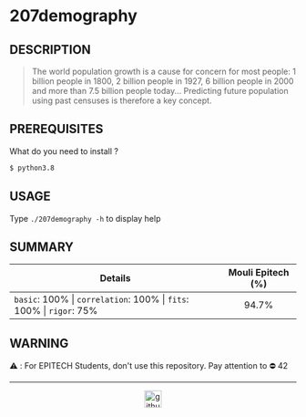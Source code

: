 # 207demography

## DESCRIPTION

> The world population growth is a cause for concern for most people: 1 billion people in 1800, 2 billion people in 1927, 6 billion people in 2000 and more than 7.5 billion people today... Predicting future population
using past censuses is therefore a key concept.

## PREREQUISITES
What do you need to install ?
```bash
$ python3.8
```

## USAGE
Type `./207demography -h` to display help

## SUMMARY

| Details      | Mouli Epitech (%) |
| ------------- |:-------------:|
| `basic`: 100% \| `correlation`: 100% \| `fits`: 100% \| `rigor`: 75% | 94.7% |

## WARNING

:warning: : For EPITECH Students, don't use this repository. Pay attention to :no_entry: 42

---

<div align="center">

<a href="https://github.com/blacky-yg" target="_blank"><img src="https://cdn.jsdelivr.net/npm/simple-icons@3.0.1/icons/github.svg" alt="github.com" width="30"></a>

</div>